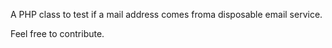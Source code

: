 A PHP class to test if a mail address comes froma disposable email service.

Feel free to contribute.